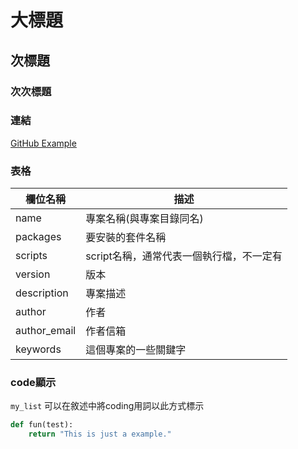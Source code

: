 # 大標題
## 次標題
### 次次標題

### 連結
[GitHub Example](https://github.com/TsaiJeff1209)

### 表格
| 欄位名稱 | 描述 |
|---|---|
| name | 專案名稱(與專案目錄同名) |
| packages | 要安裝的套件名稱 |
| scripts | script名稱，通常代表一個執行檔，不一定有 |
| version | 版本 |
| description | 專案描述 |
| author | 作者 |
| author_email | 作者信箱 |
| keywords | 這個專案的一些關鍵字 |

### code顯示
`my_list` 可以在敘述中將coding用詞以此方式標示

```python
def fun(test):
    return "This is just a example."
```

